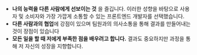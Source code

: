 - **나의 능력을 다른 사람에게 선보이는 것** 을 즐깁니다. 이러한 성향을 바탕으로 사용자 및 소비자와 가장 가깝게 소통할 수 있는 프론트엔드 개발자를 선택했습니다.
- **다른 사람과의 협업**에 강점이 있으며 팀원과의 의사소통을 통해 결과를 만들어내는 것이 장점이 있습니다
-  **모든 일을 할 때 저에게 부족한 점을 배우려고 합니다.** 결과도 중요하지만 과정을 통해 저
자신의 성장을 지향합니다.
